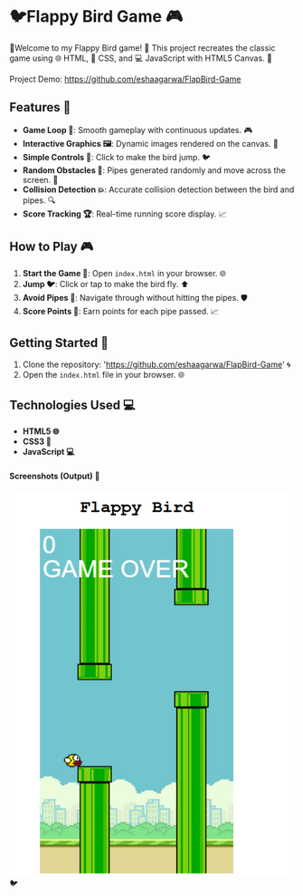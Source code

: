  # 🐦Flappy Bird Game 🎮

🎉Welcome to my Flappy Bird game! 🎉 This project recreates the classic game using 🌐 HTML, 🎨 CSS, and 💻 JavaScript with HTML5 Canvas. 🚀

Project Demo: https://github.com/eshaagarwa/FlapBird-Game

## Features 🌟

- **Game Loop 🔄**: Smooth gameplay with continuous updates. 🎮
- **Interactive Graphics 🖼️**: Dynamic images rendered on the canvas. 🌈
- **Simple Controls 🎯**: Click to make the bird jump. 🐦
- **Random Obstacles 🌵**: Pipes generated randomly and move across the screen. 🔄
- **Collision Detection 💥**: Accurate collision detection between the bird and pipes. 🔍
- **Score Tracking 🏆**: Real-time running score display. 📈

## How to Play 🎮

1. **Start the Game 🚀**: Open `index.html` in your browser. 🌐
2. **Jump 🐦**: Click or tap to make the bird fly. ⬆️
3. **Avoid Pipes 🌵**: Navigate through without hitting the pipes. 🛡️
4. **Score Points 🏅**: Earn points for each pipe passed. 📈

## Getting Started 🚀

1. Clone the repository: 'https://github.com/eshaagarwa/FlapBird-Game' 🌀
2. Open the `index.html` file in your browser. 🌐

## Technologies Used 💻

- **HTML5 🌐**
- **CSS3 🎨**
- **JavaScript 💻**

#### Screenshots (Output) 📸

![FLAPPY BIRD](https://github.com/eshaagarwa/FlapBird-Game/blob/main/Screenshot%202024-09-21%20014506.png) 🐦
